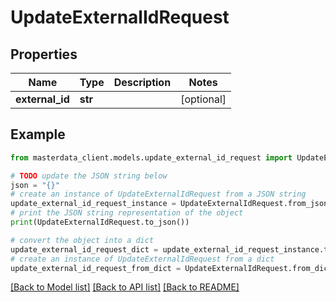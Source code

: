 # UpdateExternalIdRequest


## Properties

Name | Type | Description | Notes
------------ | ------------- | ------------- | -------------
**external_id** | **str** |  | [optional] 

## Example

```python
from masterdata_client.models.update_external_id_request import UpdateExternalIdRequest

# TODO update the JSON string below
json = "{}"
# create an instance of UpdateExternalIdRequest from a JSON string
update_external_id_request_instance = UpdateExternalIdRequest.from_json(json)
# print the JSON string representation of the object
print(UpdateExternalIdRequest.to_json())

# convert the object into a dict
update_external_id_request_dict = update_external_id_request_instance.to_dict()
# create an instance of UpdateExternalIdRequest from a dict
update_external_id_request_from_dict = UpdateExternalIdRequest.from_dict(update_external_id_request_dict)
```
[[Back to Model list]](../README.md#documentation-for-models) [[Back to API list]](../README.md#documentation-for-api-endpoints) [[Back to README]](../README.md)


